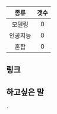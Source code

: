 |   종류  |  갯수  |
| :---:  | :---: |
|  모델링  |   0  |
| 인공지능 |  0   |
|  혼합  |   0   | 
## 링크

## 하고싶은 말

```
.
```
